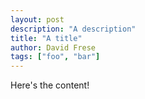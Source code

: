 ```yaml
---
layout: post
description: "A description"
title: "A title"
author: David Frese
tags: ["foo", "bar"]
---
```


Here's the content!
